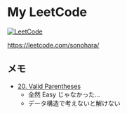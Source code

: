 # My LeetCode
[![LeetCode](https://img.shields.io/badge/Solved-7%2F2598-black.svg?&color=%23ffa116style=flat&logo=leetcode&logoColor=yellow)](https://leetcode.com/sonohara/)

https://leetcode.com/sonohara/

## メモ
- [20. Valid Parentheses](https://leetcode.com/problems/valid-parentheses/)
  - 全然 Easy じゃなかった…
  - データ構造で考えないと解けない 
